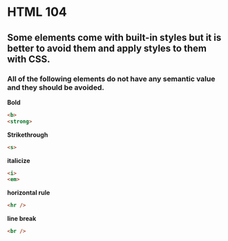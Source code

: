 # HTML 104
## Some elements come with built-in styles but it is better to avoid them and apply styles to them with CSS. 

### All of the following elements do not have any semantic value and they should be avoided. 

**Bold**
```html
<b>
<strong>
```

**Strikethrough**
```html
<s>
```

**italicize**
```html
<i>
<em>
```

**horizontal rule**
```html
<hr />
```

**line break**
```html
<br />
```

